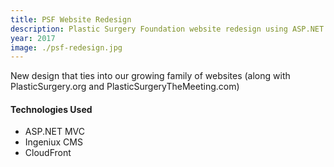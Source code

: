 ```yaml
---
title: PSF Website Redesign
description: Plastic Surgery Foundation website redesign using ASP.NET MVC.
year: 2017
image: ./psf-redesign.jpg
---
```


New design that ties into our growing family of websites (along with PlasticSurgery.org and PlasticSurgeryTheMeeting.com)

#### Technologies Used

* ASP.NET MVC
* Ingeniux CMS
* CloudFront